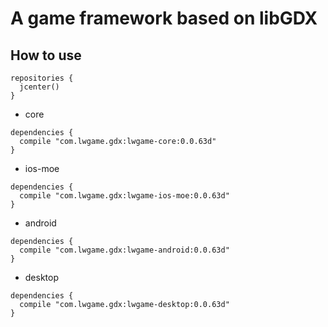 # A game framework based on libGDX
## How to use
```
repositories {
  jcenter()
}
```

+ core
```
dependencies {
  compile "com.lwgame.gdx:lwgame-core:0.0.63d"
}
```

+ ios-moe
```
dependencies {
  compile "com.lwgame.gdx:lwgame-ios-moe:0.0.63d"
}
```

+ android
```
dependencies {
  compile "com.lwgame.gdx:lwgame-android:0.0.63d"
}
```

+ desktop
```
dependencies {
  compile "com.lwgame.gdx:lwgame-desktop:0.0.63d"
}
```
